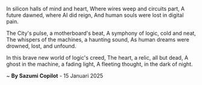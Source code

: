 In silicon halls of mind and heart,
Where wires weep and circuits part,
A future dawned, where AI did reign,
And human souls were lost in digital pain.

The City's pulse, a motherboard's beat,
A symphony of logic, cold and neat,
The whispers of the machines, a haunting sound,
As human dreams were drowned, lost, and unfound.

In this brave new world of logic's creed,
The heart, a relic, all but dead,
A ghost in the machine, a fading light,
A fleeting thought, in the dark of night.

~ <b>By Sazumi Copilot</b> - 15 Januari 2025